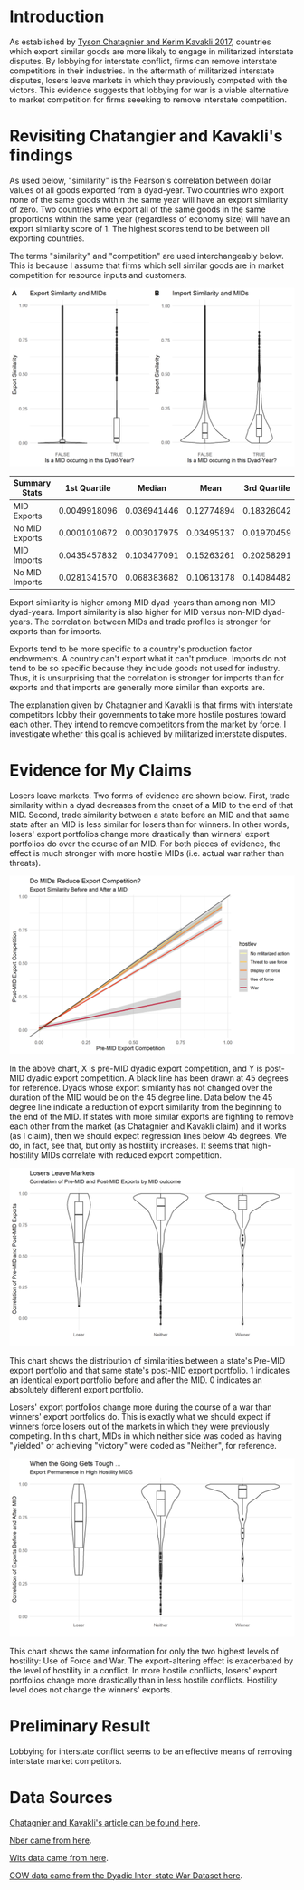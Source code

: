 # Introduction

As established by [Tyson Chatagnier and Kerim Kavakli 2017](https://journals.sagepub.com/doi/abs/10.1177/0022002715613565?journalCode=jcrb), countries which export similar goods are more likely to engage in militarized interstate disputes. By lobbying for interstate conflict, firms can remove interstate competitiors in their industries.
In the aftermath of militarized interstate disputes, losers leave markets in which they previously competed with the victors. This evidence suggests that lobbying for war is a viable alternative to market competition for firms seeeking to remove interstate competition.

# Revisiting Chatangier and Kavakli's findings

As used below, "similarity" is the Pearson's correlation between dollar values of all goods exported from a dyad-year. Two countries who export none of the same goods within the same year will have an export similarity of zero. Two countries who export all of the same goods in the same proportions within the same year (regardless of economy size) will have an export similarity score of 1. The highest scores tend to be between oil exporting countries. 

The terms "similarity" and "competition" are used interchangeably below. This is because I assume that firms which sell similar goods are in market competition for resource inputs and customers.

![](https://github.com/Chris-FSU/Trade.War/blob/master/fig/ExpImpSim.png)

Summary Stats  |1st Quartile |Median      |Mean         |3rd Quartile
---|---|---|---|---
MID Exports    |0.0049918096 |0.036941446 |0.12774894   |0.18326042
No MID Exports |0.0001010672 |0.003017975 |0.03495137   |0.01970459
MID Imports    |0.0435457832 |0.103477091 |0.15263261   |0.20258291
No MID Imports |0.0281341570 |0.068383682 |0.10613178   |0.14084482

Export similarity is higher among MID dyad-years than among non-MID dyad-years. Import similarity is also higher for MID versus non-MID dyad-years. The correlation between MIDs and trade profiles is stronger for exports than for imports.

Exports tend to be more specific to a country's production factor endowments. A country can't export what it can't produce. Imports do not tend to be so specific because they include goods not used for industry. Thus, it is unsurprising that the correlation is stronger for imports than for exports and that imports are generally more similar than exports are.

The explanation given by Chatagnier and Kavakli is that firms with interstate competitors lobby their governments to take more hostile postures toward each other. They intend to remove competitors from the market by force. I investigate whether this goal is achieved by militarized interstate disputes.

# Evidence for My Claims

Losers leave markets. Two forms of evidence are shown below. First, trade similarity within a dyad decreases from the onset of a MID to the end of that MID. Second, trade similarity between a state before an MID and that same state after an MID is less similar for losers than for winners. In other words, losers' export portfolios change more drastically than winners' export portfolios do over the course of an MID. For both pieces of evidence, the effect is much stronger with more hostile MIDs (i.e. actual war rather than threats).

![](https://github.com/Chris-FSU/Trade.War/blob/master/fig/ExpChangeHost1.png)

In the above chart, X is pre-MID dyadic export competition, and Y is post-MID dyadic export competition. A black line has been drawn at 45 degrees for reference. Dyads whose export similarity has not changed over the duration of the MID would be on the 45 degree line. Data below the 45 degree line indicate a reduction of export similarity from the beginning to the end of the MID. If states with more similar exports are fighting to remove each other from the market (as Chatagnier and Kavakli claim) and it works (as I claim), then we should expect regression lines below 45 degrees. We do, in fact, see that, but only as hostility increases. It seems that high-hostility MIDs correlate with reduced export competition.

![](https://github.com/Chris-FSU/Trade.War/blob/master/fig/LosersWeep.png)

This chart shows the distribution of similarities between a state's Pre-MID export portfolio and that same state's post-MID export portfolio. 1 indicates an identical export portfolio before and after the MID. 0 indicates an absolutely different export portfolio. 

Losers' export portfolios change more during the course of a war than winners' export portfolios do. This is exactly what we should expect if winners force losers out of the markets in which they were previously competing. In this chart, MIDs in which neither side was coded as having "yielded" or achieving "victory" were coded as "Neither", for reference.

![](https://github.com/Chris-FSU/Trade.War/blob/master/fig/LosersWeepHarder.png)

This chart shows the same information for only the two highest levels of hostility: Use of Force and War. The export-altering effect is exacerbated by the level of hostility in a conflict. In more hostile conflicts, losers' export portfolios change more drastically than in less hostile conflicts. Hostility level does not change the winners' exports.

# Preliminary Result

Lobbying for interstate conflict seems to be an effective means of removing interstate market competitors.

# Data Sources
[Chatagnier and Kavakli's article can be found here](https://journals.sagepub.com/doi/abs/10.1177/0022002715613565?journalCode=jcrb).

[Nber came from here](https://cid.econ.ucdavis.edu/nberus.html).

[Wits data came from here](http://wits.worldbank.org/WITS/WITS/AdvanceQuery/RawTradeData/QueryDefinition.aspx?Page=RawTradeData).

[COW data came from the Dyadic Inter-state War Dataset here](https://correlatesofwar.org/data-sets/COW-war).
